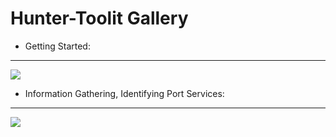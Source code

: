 # Hunter-Toolit Gallery

- Getting Started:

---

<img src="https://github.com/Keyj33k/Hunter-Toolkit/blob/main/imgs/hunterhill.gif?raw=true"/>

- Information Gathering, Identifying Port Services:

---

<img src="https://github.com/Keyj33k/Hunter-Toolkit/blob/main/imgs/idport.gif?raw=true"/>
